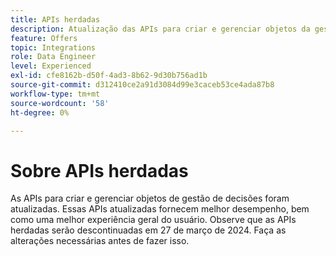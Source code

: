 ```yaml
---
title: APIs herdadas
description: Atualização das APIs para criar e gerenciar objetos da gestão de decisões.
feature: Offers
topic: Integrations
role: Data Engineer
level: Experienced
exl-id: cfe8162b-d50f-4ad3-8b62-9d30b756ad1b
source-git-commit: d312410ce2a91d3084d99e3caceb53ce4ada87b8
workflow-type: tm+mt
source-wordcount: '58'
ht-degree: 0%

---
```


# Sobre APIs herdadas

As APIs para criar e gerenciar objetos de gestão de decisões foram atualizadas. Essas APIs atualizadas fornecem melhor desempenho, bem como uma melhor experiência geral do usuário. Observe que as APIs herdadas serão descontinuadas em 27 de março de 2024. Faça as alterações necessárias antes de fazer isso.
